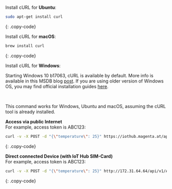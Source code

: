 Install cURL for **Ubuntu**:

```bash
sudo apt-get install curl
```
{: .copy-code}


Install cURL for **macOS**:

```bash
brew install curl
```
{: .copy-code}

Install cURL for **Windows**:

Starting Windows 10 b17063, cURL is available by default. 
More info is available in this MSDB blog [post](https://blogs.msdn.microsoft.com/commandline/2018/01/18/tar-and-curl-come-to-windows/).
If you are using older version of Windows OS, you may find official installation guides [here](https://curl.haxx.se/).

<br/>

This command works for Windows, Ubuntu and macOS, assuming the cURL tool is already installed. 

**Access via public Internet**  
For example, access token is ABC123: 

```bash
curl -v -X POST -d "{\"temperature\": 25}" https://iothub.magenta.at/api/v1/ABC123/telemetry --header "Content-Type:application/json" 
```
{: .copy-code}

**Direct connected Device (with IoT Hub SIM-Card)**  
For example, access token is ABC123: 

```bash
curl -v -X POST -d "{\"temperature\": 25}" http://172.31.64.64/api/v1/ABC123/telemetry --header "Content-Type:application/json" 
```
{: .copy-code}



<br/>
<br/>
